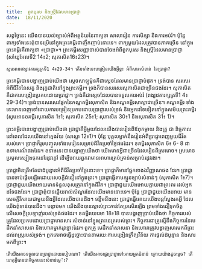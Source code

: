 ```yaml
---
title:  ពួកបុរស និងស្ត្រីដែលមានប្រាជ្ញា
date:  18/11/2020
---
```


សព្វថ្ងៃនេះ យើងបានយល់ច្បាស់អំពីអត្ថន័យនៃពាក្យថា សាលារៀន ការសិក្សា និងការអប់រំ។ ប៉ុន្តែ ពាក្យទាំងនេះពុំបានប្រើនៅក្នុងព្រះគម្ពីរជាញឹកញាប់នោះទេ។ ពាក្យមួយដែលត្រូវបានភាគច្រើន នៅក្នុងព្រះគម្ពីរគឺពាក្យថា «ប្រាជ្ញា»។ ព្រះគម្ពីរសញ្ញាចាស់បានចែងអំពីពួកបុរស និងស្ត្រីដែលមានប្រាជ្ញា (សាំយូអែលទី2 14៖2; សុភាសិត16៖23)។

`សូមអានពង្សាវតារក្សត្រទី1 4៖29-34។ តើខទាំងនេះបង្រៀនយើងអ្វីខ្លះ អំពីសារៈសំខាន់ នៃប្រាជ្ញា?`

ព្រះគម្ពីរបានបង្ហាញប្រាប់យើងថា ស្តេចសាឡូម៉ូនគឺជាស្តេចដែលមានប្រាជ្ញាបំផុត។ ទ្រង់បាន សរសេរអំពីជីវិតនៃសត្វ និងរុក្ខជាតិនៅក្នុងព្រះគម្ពីរ។ ទ្រង់ក៏បានសរសេរសុភាសិតជាច្រើនផងដែរ។ សុភាសិតគឺជាការបង្រៀនប្រកបដោយប្រាជ្ញា។ ទ្រង់គឺជាស្តេចដែលបានទទួលការអប់រំ (ពង្សាវតារក្សត្រទី1 4៖29-34)។ ទ្រង់បានសរសេរផ្នែកនៃកណ្ឌគម្ពីរសុភាសិត និងកណ្ឌគម្ពីរសាស្តាជាច្រើន។ កណ្ឌគម្ពីរ ទាំងនេះមានពេញទៅដោយការបង្រៀនប្រកបដោយប្រាជ្ញារបស់ទ្រង់ និងអ្នកដទៃទៀតនៅក្នុងសម័យព្រះគម្ពីរ (សូមអានខគម្ពីរសុភាសិត 1៖1; សុភាសិត 25៖1; សុភាសិត 30៖1 និងសុភាសិត 31៖ 1)។

ព្រះគម្ពីរបានបង្ហាញប្រាប់យើងថា ប្រាជ្ញាគឺអ្វីមួយដែលយើងបានរៀនពីឪពុកម្តាយ និងគ្រូ ជា និច្ចកាលនៅពេលដែលយើងនៅក្មេងវ័យ (សាស្តា 12៖1)។ ប៉ុន្តែ បុគ្គលម្នាក់នឹងរៀនអំពីប្រាជ្ញាពេញមួយជីវិតរបស់គេ។ ប្រាជ្ញាក៏រួមបញ្ចូលទាំងមេរៀនសម្រាប់ជីវិតប្រចាំថ្ងៃផងដែរ។ ខគម្ពីរសុភាសិត 6៖ 6- 8 ជាឧទាហរណ៍ផងដែរ។ ខទាងនេះបានបង្ហាញយើងថា យើងមានអ្វីជាច្រើនដែលរៀនពីស្រមោច។ ស្រមោចប្រមូលស្បៀងទុកនៅរដូវក្តៅ ដើម្បីអោយពួកវាមានអាហារគ្រប់គ្រាន់សម្រាប់រដូវរងា។

ប្រាជ្ញាមិនត្រឹមតែជាដំបូន្មានអំពីជីវិតប្រចាំថ្ងៃនោះទេ។ ប្រាជ្ញាក៏មានផ្នែកខាងឯវិញ្ញាណផង ដែរ។ ប្រាជ្ញាបានចាប់ផ្តើមឡើងដោយសេចក្តីជំនឿនៅក្នុងព្រះ។ ប្រាជ្ញាធ្វើតាមក្បួនច្បាប់សំខាន់ៗ (សុភាសិត 1៖7)។ ប្រាជ្ញាជួយយើងអោយមានទំនួលខុសត្រូវនៅក្នុងជីវិត។ ប្រាជ្ញាជួយយើងអោយក្លាយជាព្រះពរ ដល់អ្នកដទៃផងដែរ។ ប្រាជ្ញាពុំបានឆ្លើយរាល់សំណួរដែលយើងមាននោះទេ។ ប៉ុន្តែ ប្រាជ្ញាជួយយើងអោយ មានសេចក្តីរីករាយជាមួយនឹងអ្វីដែលយើងបានដឹង។ ទន្ទឹមនឹងនេះ ប្រាជ្ញាធ្វើអោយយើងបន្តស្វែងរកអ្វី ដែលយើងពុំទាន់បានដឹង។ បន្ទាប់មក យើងនឹងបានស្គាល់ព្រះកាន់តែប្រសើរឡើង ព្រមទាំងជឿទុកចិត្ត លើសេចក្តីស្រឡាញ់របស់ទ្រង់ផងដែរ។ ខគម្ពីរយេរេមា 18៖18 បានបង្ហាញប្រាប់យើងថា កិច្ចការរបស់ គ្រូដែលប្រកបដោយប្រាជ្ញាមានសារៈសំខាន់នៅក្នុងព្រះនេត្ររបស់ព្រះ។ កិច្ចការជាគ្រូស្មើនឹងកិច្ចការនៃមេដឹកនាំសាសនា និងហោរាម្នាក់ដូច្នោះដែរ។ ពួកគ្រូ មេដឹកនាំសាសនា និងហោរាត្រូវបង្ហាញសារមកពីព្រះដល់រាស្ត្ររបស់ទ្រង់។ ពួកគេអាចធ្វើដូច្នោះបានតាមរយៈការបង្រៀនក្រឹត្យវិន័យ ការផ្តល់ដំបូន្មាន និងសារមកពីព្រះ។

`តើយើងអាចទទួលបានប្រាជ្ញាដោយរបៀបណា? តើយើងអាចផ្ទេរប្រាជ្ញាទៅអោយអ្នកជំនាន់ ក្រោយយ៉ាងដូចម្តេច? តើហេតុអ្វីបានជាកិច្ចការនេះសំខាន់ម្លេ៉ះ?`